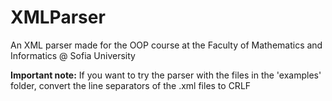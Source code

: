 # XMLParser
An XML parser made for the OOP course at the Faculty of Mathematics and Informatics @ Sofia University

**Important note:**
If you want to try the parser with the files in the 'examples' folder, convert the line separators of the .xml files to CRLF 
